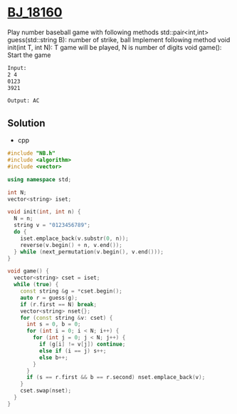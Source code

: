 # [BJ_18160](https://acmicpc.net/problem/18160)

Play number baseball game with following methods
  std::pair<int,int> guess(std::string B): number of strike, ball
Implement following method
  void init(int T, int N): T game will be played, N is number of digits
  void game(): Start the game

```txt
Input:
2 4
0123
3921

Output: AC
```

## Solution

* cpp

```cpp
#include "NB.h"
#include <algorithm>
#include <vector>

using namespace std;

int N;
vector<string> iset;

void init(int, int n) {
  N = n;
  string v = "0123456789";
  do {
    iset.emplace_back(v.substr(0, n));
    reverse(v.begin() + n, v.end());
  } while (next_permutation(v.begin(), v.end()));
}

void game() {
  vector<string> cset = iset;
  while (true) {
    const string &g = *cset.begin();
    auto r = guess(g);
    if (r.first == N) break;
    vector<string> nset{};
    for (const string &v: cset) {
      int s = 0, b = 0;
      for (int i = 0; i < N; i++) {
        for (int j = 0; j < N; j++) {
          if (g[i] != v[j]) continue;
          else if (i == j) s++;
          else b++;
        }
      }
      if (s == r.first && b == r.second) nset.emplace_back(v);
    }
    cset.swap(nset);
  }
}
```
